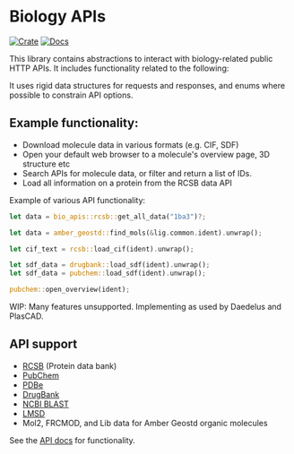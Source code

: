 # Biology APIs

[![Crate](https://img.shields.io/crates/v/bio_apis.svg)](https://crates.io/crates/bio_apis)
[![Docs](https://docs.rs/bio_apis/badge.svg)](https://docs.rs/bio_apis)


This library contains abstractions to interact with biology-related public HTTP APIs. It includes functionality related to the following:

It uses rigid data structures for requests and responses, and enums where possible to constrain API options.

## Example functionality:
  - Download molecule data in various formats (e.g. CIF, SDF)
  - Open your default web browser to a  molecule's overview page, 3D structure etc
  - Search APIs for molecule data, or filter and return a list of IDs.
  - Load all information on a protein from the RCSB data API

Example of various API functionality:

```rust
let data = bio_apis::rcsb::get_all_data("1ba3")?;

let data = amber_geostd::find_mols(&lig.common.ident).unwrap();

let cif_text = rcsb::load_cif(ident).unwrap();

let sdf_data = drugbank::load_sdf(ident).unwrap();
let sdf_data = pubchem::load_sdf(ident).unwrap();

pubchem::open_overview(ident);
```


WIP: Many features unsupported. Implementing as used by Daedelus and PlasCAD.

## API support
- [RCSB](https://data.rcsb.org/) (Protein data bank)
- [PubChem](https://pubchem.ncbi.nlm.nih.gov/docs/pug-rest)
- [PDBe](https://www.ebi.ac.uk/pdbe/)
- [DrugBank](https://docs.drugbank.com/v1/)
- [NCBI BLAST](https://blast.ncbi.nlm.nih.gov/Blast.cgi)
- [LMSD](https://www.lipidmaps.org)
- Mol2, FRCMOD, and Lib data for Amber Geostd organic molecules

See the [API docs](https://docs.rs/bio_apis) for functionality.